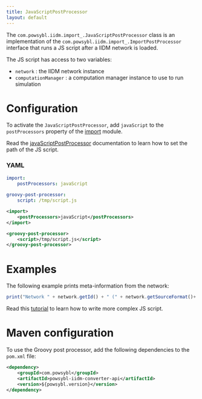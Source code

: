 ```yaml
---
title: JavaScriptPostProcessor
layout: default
---
```


The `com.powsybl.iidm.import_.JavaScriptPostProcessor` class is an implementation of the `com.powsybl.iidm.import_.ImportPostProcessor`
interface that runs a JS script after a IIDM network is loaded.

The JS script has access to two variables:
- `network` : the IIDM network instance
- `computationManager` : a computation manager instance to use to run simulation


# Configuration
To activate the `JavaScriptPostProcessor`, add `javaScript` to the `postProcessors` property of the [import](../../../configuration/modules/import.md)
module.

Read the [javaScriptPostProcessor](../../../configuration/modules/javaScriptPostProcessor.md) documentation to learn how to
set the path of the JS script.

### YAML
```yaml
import:
    postProcessors: javaScript
    
groovy-post-processor:
    script: /tmp/script.js
```

```xml
<import>
    <postProcessors>javaScript</postProcessors>
</import>

<groovy-post-processor>
    <script>/tmp/script.js</script>
</groovy-post-processor>
```

# Examples
The following example prints meta-information from the network:
```javascript
print("Network " + network.getId() + " (" + network.getSourceFormat()+ ") is imported");
```

Read this [tutorial](../../../todo.md) to learn how to write more complex JS script.

# Maven configuration
To use the Groovy post processor, add the following dependencies to the `pom.xml` file:
```xml
<dependency>
    <groupId>com.powsybl</groupId>
    <artifactId>powsybl-iidm-converter-api</artifactId>
    <version>${powsybl.version}</version>
</dependency>
```
